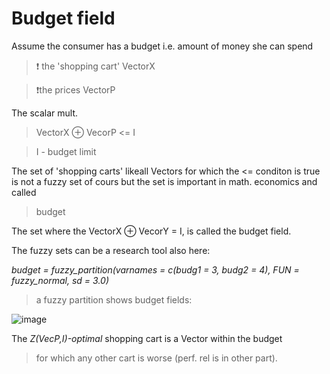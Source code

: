# Budget field

Assume the consumer has a budget i.e. amount of money she can spend

> ❗ the 'shopping cart' VectorX

> ❗the prices VectorP

The scalar mult. 

> VectorX ⊕ VecorP <= I

> I - budget limit

The set of 'shopping carts' likeall Vectors for which the <= conditon is true
is not a fuzzy set of cours but the set is important in math. economics and called

> budget

The set where the VectorX ⊕ VecorY = I, is called the budget field.

The fuzzy sets can be a research tool also here:

*budget = fuzzy_partition(varnames = c(budg1 = 3, budg2 = 4), FUN = fuzzy_normal, sd = 3.0)*

> a fuzzy partition shows budget fields:

![image](https://github.com/jacekturek/fuzyecon/assets/62720909/c45da371-3361-4be9-8f79-ef3141fbd09a)

The *Z(VecP,I)-optimal* shopping cart is a Vector within the budget
> for which any other cart is worse (perf. rel is in other part).
